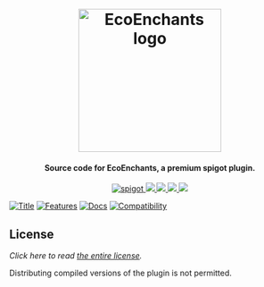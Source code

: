 <h1 align="center">
  <br>
  <img src="https://i.imgur.com/9C5wXTU.png" alt="EcoEnchants logo" width="256">
  <br>
</h1>

<h4 align="center">Source code for EcoEnchants, a premium spigot plugin.</h4>

<p align="center">
    <a href="https://www.spigotmc.org/resources/ecoenchants.79573/">
        <img alt="spigot" src="https://img.shields.io/badge/spigot-ecoenchants-brightgreen?style=for-the-badge"/>
    </a>
    <a href="https://bstats.org/plugin/bukkit/EcoEnchants" alt="bstats servers">
        <img src="https://img.shields.io/bstats/servers/7666?color=brightgreen&style=for-the-badge"/>
    </a>
    <a href="https://bstats.org/plugin/bukkit/EcoEnchants" alt="bstats players">
        <img src="https://img.shields.io/bstats/players/7666?color=brightgreen&style=for-the-badge"/>
    </a>
    <a href="https://ecoenchants.willfp.com/" alt="Docs (gitbook)">
        <img src="https://img.shields.io/badge/docs-gitbook-brightgreen?style=for-the-badge&logo=appveyor"/>
    </a>
    <a href="https://discord.gg/ZcwpSsE/" alt="Discord">
        <img src="https://img.shields.io/discord/452518336627081236?label=discord&style=for-the-badge"/>
    </a>
</p>


[![Title](https://i.imgur.com/hyPlV1m.png)]()
[![Features](https://i.imgur.com/Tqcu1o2.png)]()
[![Docs](https://i.imgur.com/TRDDt5W.png)](https://ecoenchants.willfp.com/enchantments/all-enchantments)
[![Compatibility](https://i.imgur.com/mlAGlKn.png)]()

## License

*Click here to read [the entire license](https://github.com/Auxilor/EcoEnchants/blob/master/LICENSE.md).*

Distributing compiled versions of the plugin is not permitted.
